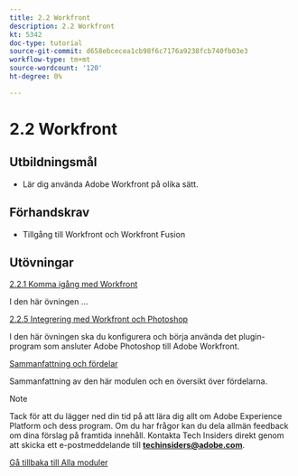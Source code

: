 ```yaml
---
title: 2.2 Workfront
description: 2.2 Workfront
kt: 5342
doc-type: tutorial
source-git-commit: d658ebcecea1cb98f6c7176a9238fcb740fb03e3
workflow-type: tm+mt
source-wordcount: '120'
ht-degree: 0%

---
```


# 2.2 Workfront

## Utbildningsmål

- Lär dig använda Adobe Workfront på olika sätt.

## Förhandskrav

- Tillgång till Workfront och Workfront Fusion

## Utövningar

[2.2.1 Komma igång med Workfront](./ex1.md)

I den här övningen ...

[2.2.5 Integrering med Workfront och Photoshop](./ex5.md)

I den här övningen ska du konfigurera och börja använda det plugin-program som ansluter Adobe Photoshop till Adobe Workfront.

[Sammanfattning och fördelar](./summary.md)

Sammanfattning av den här modulen och en översikt över fördelarna.

>[!NOTE]
>
>Tack för att du lägger ned din tid på att lära dig allt om Adobe Experience Platform och dess program. Om du har frågor kan du dela allmän feedback om dina förslag på framtida innehåll. Kontakta Tech Insiders direkt genom att skicka ett e-postmeddelande till **techinsiders@adobe.com**.

[Gå tillbaka till Alla moduler](../../../overview.md)
